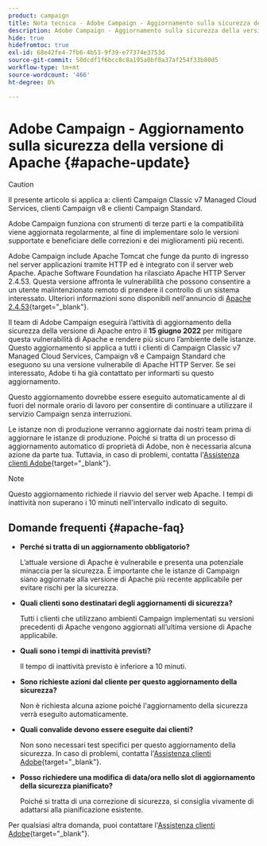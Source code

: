 ```yaml
---
product: campaign
title: Nota tecnica - Adobe Campaign - Aggiornamento sulla sicurezza della versione di Apache
description: Adobe Campaign - Aggiornamento sulla sicurezza della versione di Apache
hide: true
hidefromtoc: true
exl-id: 68e42fe4-7fb6-4b53-9f39-e77374e3753d
source-git-commit: 50dcdf1f6bcc8c8a195a0bf0a37af254f33b80d5
workflow-type: tm+mt
source-wordcount: '466'
ht-degree: 0%

---
```


# Adobe Campaign - Aggiornamento sulla sicurezza della versione di Apache {#apache-update}

>[!CAUTION]
>Il presente articolo si applica a: clienti Campaign Classic v7 Managed Cloud Services, clienti Campaign v8 e clienti Campaign Standard.

Adobe Campaign funziona con strumenti di terze parti e la compatibilità viene aggiornata regolarmente, al fine di implementare solo le versioni supportate e beneficiare delle correzioni e dei miglioramenti più recenti.

Adobe Campaign include Apache Tomcat che funge da punto di ingresso nel server applicazioni tramite HTTP ed è integrato con il server web Apache. Apache Software Foundation ha rilasciato Apache HTTP Server 2.4.53. Questa versione affronta le vulnerabilità che possono consentire a un utente malintenzionato remoto di prendere il controllo di un sistema interessato. Ulteriori informazioni sono disponibili nell&#39;annuncio di [Apache 2.4.53](https://downloads.apache.org/httpd/Announcement2.4.html){target="_blank"}.

Il team di Adobe Campaign eseguirà l’attività di aggiornamento della sicurezza della versione di Apache entro il **15 giugno 2022** per mitigare questa vulnerabilità di Apache e rendere più sicuro l’ambiente delle istanze. Questo aggiornamento si applica a tutti i clienti di Campaign Classic v7 Managed Cloud Services, Campaign v8 e Campaign Standard che eseguono su una versione vulnerabile di Apache HTTP Server. Se sei interessato, Adobe ti ha già contattato per informarti su questo aggiornamento.

Questo aggiornamento dovrebbe essere eseguito automaticamente al di fuori del normale orario di lavoro per consentire di continuare a utilizzare il servizio Campaign senza interruzioni.

Le istanze non di produzione verranno aggiornate dai nostri team prima di aggiornare le istanze di produzione. Poiché si tratta di un processo di aggiornamento automatico di proprietà di Adobe, non è necessaria alcuna azione da parte tua. Tuttavia, in caso di problemi, contatta l&#39;[Assistenza clienti Adobe](https://experienceleague.adobe.com/it?support-solution=Campaign#support){target="_blank"}.


>[!NOTE]
>Questo aggiornamento richiede il riavvio del server web Apache. I tempi di inattività non superano i 10 minuti nell&#39;intervallo indicato di seguito.
> 

## Domande frequenti {#apache-faq}

* **Perché si tratta di un aggiornamento obbligatorio?**

  L’attuale versione di Apache è vulnerabile e presenta una potenziale minaccia per la sicurezza. È importante che le istanze di Campaign siano aggiornate alla versione di Apache più recente applicabile per evitare rischi per la sicurezza.


* **Quali clienti sono destinatari degli aggiornamenti di sicurezza?**

  Tutti i clienti che utilizzano ambienti Campaign implementati su versioni precedenti di Apache vengono aggiornati all’ultima versione di Apache applicabile.

* **Quali sono i tempi di inattività previsti?**

  Il tempo di inattività previsto è inferiore a 10 minuti.

* **Sono richieste azioni dal cliente per questo aggiornamento della sicurezza?**

  Non è richiesta alcuna azione poiché l&#39;aggiornamento della sicurezza verrà eseguito automaticamente.

* **Quali convalide devono essere eseguite dai clienti?**

  Non sono necessari test specifici per questo aggiornamento della sicurezza. In caso di problemi, contatta l&#39;[Assistenza clienti Adobe](https://experienceleague.adobe.com/it?support-solution=Campaign#support){target="_blank"}.


* **Posso richiedere una modifica di data/ora nello slot di aggiornamento della sicurezza pianificato?**

  Poiché si tratta di una correzione di sicurezza, si consiglia vivamente di adattarsi alla pianificazione esistente.


Per qualsiasi altra domanda, puoi contattare l&#39;[Assistenza clienti Adobe](https://experienceleague.adobe.com/it?support-solution=Campaign#support){target="_blank"}.
